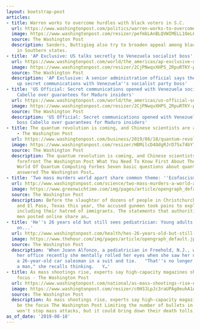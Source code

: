 ```yaml
---
layout: bootstrap-post
articles:
- title: Warren works to overcome hurdles with black voters in S.C.
  url: https://www.washingtonpost.com/politics/warren-works-to-overcome-hurdles-with-black-voters-in-sc/2019/08/18/e311f94c-c1e0-11e9-9986-1fb3e4397be4_story.html
  image: https://www.washingtonpost.com/resizer/pefmbLAnBLQVWIMELL1OeL6pFxE=/1484x0/arc-anglerfish-washpost-prod-washpost.s3.amazonaws.com/public/JLAQB7WB5UI6TGMGD6Z6IOL34Q.jpg
  source: The Washington Post
  description: Sanders, Buttigieg also try to broaden appeal among black Democrats
    in Southern states.
- title: 'AP Exclusive: US talks secretly to Venezuela socialist boss'
  url: https://www.washingtonpost.com/world/the_americas/ap-exclusive-us-talks-secretly-to-venezuela-socialist-boss/2019/08/18/41562992-c20e-11e9-8bf7-cde2d9e09055_story.html
  image: https://www.washingtonpost.com/resizer/2CjPNwqvXHPS_2RpuRTKY-p3eVo=/1484x0/www.washingtonpost.com/pb/resources/img/twp-social-share.png
  source: The Washington Post
  description: 'AP Exclusive: A senior administration official says the U.S. has opened
    up secret communications with Venezuela''s socialist party boss'
- title: 'US Official: Secret communications opened with Venezuela socialist boss
    Cabello over guarantees for Maduro insiders'
  url: https://www.washingtonpost.com/world/the_americas/us-official-secret-communications-opened-with-venezuela-socialist-boss-cabello-over-guarantees-for-maduro-insiders/2019/08/18/fb06df0e-c20d-11e9-8bf7-cde2d9e09055_story.html
  image: https://www.washingtonpost.com/resizer/2CjPNwqvXHPS_2RpuRTKY-p3eVo=/1484x0/www.washingtonpost.com/pb/resources/img/twp-social-share.png
  source: The Washington Post
  description: 'US Official: Secret communications opened with Venezuela socialist
    boss Cabello over guarantees for Maduro insiders'
- title: The quantum revolution is coming, and Chinese scientists are at the forefront
    - The Washington Post
  url: https://www.washingtonpost.com/business/2019/08/18/quantum-revolution-is-coming-chinese-scientists-are-forefront/
  image: https://www.washingtonpost.com/resizer/HBMilcD4OdgRJrD7Sx74bY7heY0=/1484x0/arc-anglerfish-washpost-prod-washpost.s3.amazonaws.com/public/C3V6GP3OUBBXPBMLLVGKG5PZCM.gif
  source: The Washington Post
  description: The quantum revolution is coming, and Chinese scientists are at the
    forefront The Washington Post What You Need To Know First About The Inexplicable
    World Of Quantum Computing Forbes Seven basic questions about quantum technology,
    answered The Washington Post…
- title: 'Two mass murders world apart share common theme: ''Ecofascism''...'
  url: http://www.washingtonpost.com/science/two-mass-murders-a-world-apart-share-a-common-theme-ecofascism/2019/08/18/0079a676-bec4-11e9-b873-63ace636af08_story.html
  image: https://www.greenwichtime.com/img/pages/article/opengraph_default.jpg
  source: The Washington Post
  description: Before the slaughter of dozens of people in Christchurch, New Zealand
    and El Paso, Texas this year, the accused gunmen took pains to explain their fury,
    including their hatred of immigrants. The statements that authorities think the
    men posted online share an…
- title: 'He''s 26 years old but still sees pediatrician: Young adults don''t move
    on...'
  url: http://www.washingtonpost.com/health/hes-26-years-old-but-still-sees-a-pediatrician-why-some-young-adults-dont-move-on/2019/08/16/2bcbbe4e-b92f-11e9-a091-6a96e67d9cce_story.html
  image: https://www.thehour.com/img/pages/article/opengraph_default.jpg
  source: The Washington Post
  description: 'When Joann Alfonzo, a pediatrician in Freehold, N.J., walked into
    her office recently she mentally rolled her eyes when she saw her next patient:
    a 26-year-old car salesman in a suit and tie.   "That''s no longer a kid. That''s
    a man," she recalls thinking.   Y…'
- title: As mass shootings rise, experts say high-capacity magazines should be the
    focus - The Washington Post
  url: https://www.washingtonpost.com/national/as-mass-shootings-rise-experts-say-high-capacity-magazines-should-be-the-focus/2019/08/18/d016fa66-bfa3-11e9-a5c6-1e74f7ec4a93_story.html
  image: https://www.washingtonpost.com/resizer/c0H3JLpJc3raUPAg0euhA1AytxM=/1484x0/arc-anglerfish-washpost-prod-washpost.s3.amazonaws.com/public/B63TAIV7WQI6TKFQP3MKBVO4LU.jpg
  source: The Washington Post
  description: As mass shootings rise, experts say high-capacity magazines should
    be the focus The Washington Post Limiting the number of bullets in gun magazines
    won't stop mass attacks, but it could bring down their death tolls, experts say.
as_of_date: '2019-08-18'
---
```


